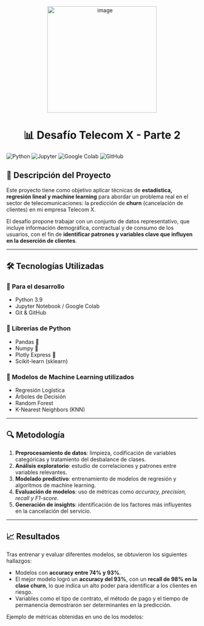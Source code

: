 <div align="center">
  <img width="288" height="280" alt="image" src="https://github.com/user-attachments/assets/bcaaa269-277e-4a5a-85e3-8fb00f7c776d"/> 
</div>

<h1 align="center"> 📊 Desafío Telecom X - Parte 2 </h1>

![Python](https://img.shields.io/badge/Python-3.9%2B-blue?logo=python&logoColor=white)
![Jupyter](https://img.shields.io/badge/Jupyter-Notebook-orange?logo=jupyter&logoColor=white)
![Google Colab](https://img.shields.io/badge/Google%20Colab-Cloud-yellow?logo=googlecolab&logoColor=white)
![GitHub](https://img.shields.io/badge/GitHub-Repo-black?logo=github&logoColor=white)

## 📌 Descripción del Proyecto
Este proyecto tiene como objetivo aplicar técnicas de **estadística, regresión lineal y machine learning** para abordar un problema real en el sector de telecomunicaciones: la predicción de **churn** (cancelación de clientes) en mi empresa Telecom X. 

El desafío propone trabajar con un conjunto de datos representativo, que incluye información demográfica, contractual y de consumo de los usuarios, con el fin de **identificar patrones y variables clave que influyen en la deserción de clientes**.  

---

## 🛠️ Tecnologías Utilizadas

### 🔹 Para el desarrollo
- Python 3.9
- Jupyter Notebook / Google Colab
- Git & GitHub

### 🔹 Librerías de Python

- Pandas 🐼
- Numpy 🤖
- Plotly Express 📶
- Scikit-learn (sklearn)

### 🔹 Modelos de Machine Learning utilizados
- Regresión Logística 
- Árboles de Decisión 
- Random Forest 
- K-Nearest Neighbors (KNN)
---

## 🔍 Metodología
1. **Preprocesamiento de datos**: limpieza, codificación de variables categóricas y tratamiento del desbalance de clases.  
2. **Análisis exploratorio**: estudio de correlaciones y patrones entre variables relevantes.  
3. **Modelado predictivo**: entrenamiento de modelos de regresión y algoritmos de machine learning.  
4. **Evaluación de modelos**: uso de métricas como *accuracy, precision, recall y F1-score*.  
5. **Generación de insights**: identificación de los factores más influyentes en la cancelación del servicio.  

---

## 📈 Resultados
Tras entrenar y evaluar diferentes modelos, se obtuvieron los siguientes hallazgos:  

- Modelos con **accuracy entre 74% y 93%**.  
- El mejor modelo logró un **accuracy del 93%**, con un **recall de 98% en la clase churn**, lo que indica un alto poder para identificar a los clientes en riesgo.  
- Variables como el tipo de contrato, el método de pago y el tiempo de permanencia demostraron ser determinantes en la predicción.  

Ejemplo de métricas obtenidas en uno de los modelos:

